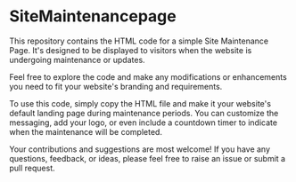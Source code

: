 # SiteMaintenancepage
 This repository contains the HTML code for a simple Site Maintenance Page. It's designed to be displayed to visitors when the website is undergoing maintenance or updates.

Feel free to explore the code and make any modifications or enhancements you need to fit your website's branding and requirements. 

To use this code, simply copy the HTML file and make it your website's default landing page during maintenance periods. You can customize the messaging, add your logo, or even include a countdown timer to indicate when the maintenance will be completed.

Your contributions and suggestions are most welcome! If you have any questions, feedback, or ideas, please feel free to raise an issue or submit a pull request.

